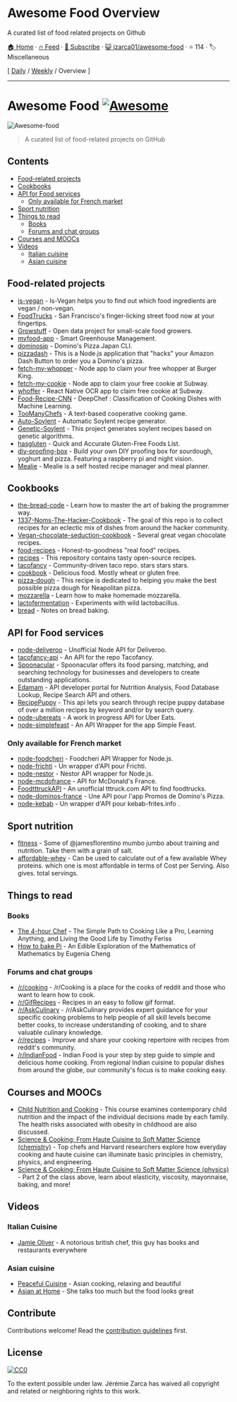 # Awesome Food Overview

A curated list of food related projects on Github

[🏠 Home](/README.md) · [🔥 Feed](https://www.trackawesomelist.com/jzarca01/awesome-food/rss.xml) · [📮 Subscribe](https://trackawesomelist.us17.list-manage.com/subscribe?u=d2f0117aa829c83a63ec63c2f&id=36a103854c) · [😺 jzarca01/awesome-food](https://github.com/jzarca01/awesome-food) · ⭐ 114 · 🏷️ Miscellaneous

[ [Daily](/content/jzarca01/awesome-food/README.md) / [Weekly](/content/jzarca01/awesome-food/week/README.md) / Overview ]

---

# Awesome Food [![Awesome](https://awesome.re/badge.svg)](https://awesome.re)

![Awesome-food](https://github.com/jzarca01/awesome-food/raw/master/awesome_food.png)

> A curated list of food-related projects on GitHub

## Contents

*   [Food-related projects](#food-related-projects)
*   [Cookbooks](#cookbooks)
*   [API for Food services](#api-for-food-services)
    *   [Only available for French market](#only-available-for-french-market)
*   [Sport nutrition](#sport-nutrition)
*   [Things to read](#things-to-read)
    *   [Books](#books)
    *   [Forums and chat groups](#forums-and-chat-groups)
*   [Courses and MOOCs](#courses-and-moocs)
*   [Videos](#videos)
    *   [Italian cuisine](#italian-cuisine)
    *   [Asian cuisine](#asian-cuisine)

## Food-related projects

*   [is-vegan](https://github.com/hmontazeri/is-vegan) - Is-Vegan helps you to find out which food ingredients are vegan / non-vegan.
*   [FoodTrucks](https://github.com/prakhar1989/FoodTrucks) - San Francisco's finger-licking street food now at your fingertips.
*   [Growstuff](https://github.com/Growstuff/growstuff) - Open data project for small-scale food growers.
*   [myfood-app](https://github.com/MickaelGandecki/myfood-app) - Smart Greenhouse Management.
*   [dominosjp](https://github.com/inket/dominosjp) - Domino's Pizza Japan CLI.
*   [pizzadash](https://github.com/bhberson/pizzadash) - This is a Node.js application that "hacks" your Amazon Dash Button to order you a Domino's pizza.
*   [fetch-my-whopper](https://github.com/jzarca01/fetch-my-whopper) - Node app to claim your free whopper at Burger King.
*   [fetch-my-cookie](https://github.com/jzarca01/fetch-my-cookie) - Node app to claim your free cookie at Subway.
*   [whoffer](https://github.com/jzarca01/whoffer) - React Native OCR app to claim free cookie at Subway.
*   [Food-Recipe-CNN](https://github.com/Murgio/Food-Recipe-CNN) - DeepChef : Classification of Cooking Dishes with Machine Learning.
*   [TooManyChefs](https://github.com/navignaw/TooManyChefs) - A text-based cooperative cooking game.
*   [Auto-Soylent](https://github.com/nick/auto-soylent) - Automatic Soylent recipe generator.
*   [Genetic-Soylent](https://github.com/nick/genetic-soylent) - This project generates soylent recipes based on genetic algorithms.
*   [hasgluten](https://github.com/hasgluten/hasgluten) - Quick and Accurate Gluten-Free Foods List.
*   [diy-proofing-box](https://github.com/hendricius/diy-proofing-box) - Build your own DIY proofing box for sourdough, yoghurt and pizza. Featuring a raspberry pi and night vision.
*   [Mealie](https://github.com/hay-kot/mealie) - Mealie is a self hosted recipe manager and meal planner.

## Cookbooks

*   [the-bread-code](https://github.com/hendricius/the-bread-code) - Learn how to master the art of baking the programmer way.
*   [1337-Noms-The-Hacker-Cookbook](https://github.com/DEAD10C5/1337-Noms-The-Hacker-Cookbook) - The goal of this repo is to collect recipes for an eclectic mix of dishes from around the hacker community.
*   [Vegan-chocolate-seduction-cookbook](https://github.com/the-domains/vegan-chocolate-seduction-cookbook) - Several great vegan chocolate recipes.
*   [food-recipes](https://github.com/obfuscurity/food-recipes) - Honest-to-goodness "real food" recipes.
*   [recipes](https://github.com/bzimmerman/recipes) - This repository contains tasty open-source recipes.
*   [tacofancy](https://github.com/sinker/tacofancy) - Community-driven taco repo. stars stars stars.
*   [cookbook](https://github.com/jlinder/cookbook) - Delicious food. Mostly wheat or gluten free.
*   [pizza-dough](https://github.com/hendricius/pizza-dough) - This recipe is dedicated to helping you make the best possible pizza dough for Neapolitan pizza.
*   [mozzarella](https://github.com/hendricius/mozzarella) - Learn how to make homemade mozzarella.
*   [lactofermentation](https://github.com/tirimia/lactofermentation) - Experiments with wild lactobacillus.
*   [bread](https://github.com/dgryski/bread) - Notes on bread baking.

## API for Food services

*   [node-deliveroo](https://github.com/jzarca01/node-deliveroo) - Unofficial Node API for Deliveroo.
*   [tacofancy-api](https://github.com/evz/tacofancy-api) - An API for the repo Tacofancy.
*   [Spoonacular](https://spoonacular.com/food-api) -
    Spoonacular offers its food parsing, matching, and searching technology for businesses and developers to create outstanding applications.
*   [Edamam](https://developer.edamam.com/) - API developer portal for Nutrition Analysis, Food Database Lookup, Recipe Search API and others.
*   [RecipePuppy](http://www.recipepuppy.com/about/api/) - This api lets you search through recipe puppy database of over a million recipes by keyword and/or by search query.
*   [node-ubereats](https://github.com/jzarca01/node-ubereats) - A work in progress API for Uber Eats.
*   [node-simplefeast](https://github.com/jzarca01/node-simplefeast) - An API Wrapper for the app Simple Feast.

### Only available for French market

*   [node-foodcheri](https://github.com/jzarca01/node-foodcheri) - Foodcheri API Wrapper for Node.js.
*   [node-frichti](https://github.com/jzarca01/node-frichti) - Un wrapper d'API pour Frichti.
*   [node-nestor](https://github.com/jzarca01/node-nestor) - Nestor API wrapper for Node.js.
*   [node-mcdofrance](https://github.com/jzarca01/node-mcdofrance) - API for McDonald's France.
*   [FoodtttruckAPI](https://github.com/jzarca01/FoodtttruckAPI.git) - An unofficial tttruck.com API to find foodtrucks.
*   [node-dominos-france](https://github.com/jzarca01/node-dominos-france.git) - Une API pour l'app Promos de Domino's Pizza.
*   [node-kebab](https://github.com/jzarca01/node-kebab) - Un wrapper d'API pour kebab-frites.info .

## Sport nutrition

*   [fitness](https://github.com/jamesflorentino/fitness) - Some of @jamesflorentino mumbo jumbo about training and nutrition. Take them with a grain of salt.
*   [affordable-whey](https://github.com/prkeshri/affordable-whey) - Can be used to calculate out of a few available Whey proteins. which one is most affordable in terms of Cost per Serving. Also gives. total servings.

## Things to read

### Books

*   [The 4-hour Chef](https://www.goodreads.com/book/show/13129810-the-4-hour-chef) - The Simple Path to Cooking Like a Pro, Learning Anything, and Living the Good Life by Timothy Feriss
*   [How to bake Pi](https://www.goodreads.com/book/show/23360039-how-to-bake-pi) - An Edible Exploration of the Mathematics of Mathematics by Eugenia Cheng

### Forums and chat groups

*   [/r/cooking](https://www.reddit.com/r/Cooking/) - /r/Cooking is a place for the cooks of reddit and those who want to learn how to cook.
*   [/r/GifRecipes](https://www.reddit.com/r/GifRecipes/) - Recipes in an easy to follow gif format.
*   [/r/AskCulinary](https://www.reddit.com/r/AskCulinary/) - /r/AskCulinary provides expert guidance for your specific cooking problems to help people of all skill levels become better cooks, to increase understanding of cooking, and to share valuable culinary knowledge.
*   [/r/recipes](https://www.reddit.com/r/recipes/) - Improve and share your cooking repertoire with recipes from reddit's community.
*   [/r/IndianFood](https://www.reddit.com/r/IndianFood/) - Indian Food is your step by step guide to simple and delicious home cooking. From regional Indian cuisine to popular dishes from around the globe, our community's focus is to make cooking easy.

## Courses and MOOCs

*   [Child Nutrition and Cooking](https://www.coursera.org/learn/childnutrition) - This course examines contemporary child nutrition and the impact of the individual decisions made by each family. The health risks associated with obesity in childhood are also discussed.
*   [Science & Cooking: From Haute Cuisine to Soft Matter Science (chemistry)](https://www.edx.org/course/science-cooking-from-haute-cuisine-to-soft-matter-science-chemistry) - Top chefs and Harvard researchers explore how everyday cooking and haute cuisine can illuminate basic principles in chemistry, physics, and engineering.
*   [Science & Cooking: From Haute Cuisine to Soft Matter Science (physics)](https://www.edx.org/course/science-cooking-from-haute-cuisine-to-soft-matter-science-physics-2) - Part 2 of the class above, learn about elasticity, viscosity, mayonnaise, baking, and more!

## Videos

### Italian Cuisine

*   [Jamie Oliver](https://www.youtube.com/user/JamieOliver) - A notorious british chef, this guy has books and restaurants everywhere

### Asian cuisine

*   [Peaceful Cuisine](https://www.youtube.com/user/ryoya1983) - Asian cooking, relaxing and beautiful
*   [Asian at Home](https://www.youtube.com/user/SeonkyoungLongest) - She talks too much but the food looks great

## Contribute

Contributions welcome! Read the [contribution guidelines](https://github.com/jzarca01/awesome-food/blob/master/readme.md/contributing.md) first.

## License

[![CC0](http://mirrors.creativecommons.org/presskit/buttons/88x31/svg/cc-zero.svg)](http://creativecommons.org/publicdomain/zero/1.0)

To the extent possible under law. Jérémie Zarca has waived all copyright and
related or neighboring rights to this work.

